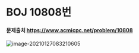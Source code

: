 # BOJ 10808번

#### 문제출처 https://www.acmicpc.net/problem/10808 



![image-20210127083210605](README.assets/image-20210127083210605.png)



